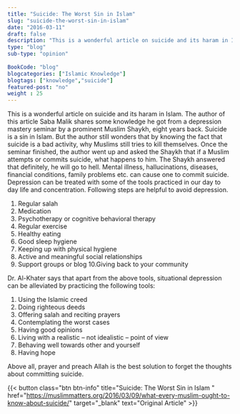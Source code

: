 ```yaml
--- 
title: "Suicide: The Worst Sin in Islam" 
slug: "suicide-the-worst-sin-in-islam"
date: "2016-03-11" 
draft: false 
description: "This is a wonderful article on suicide and its haram in Islam. The author of this article Saba Malik shares some knowledge he got from a depression mastery seminar by a prominent Muslim Shaykh, eight years back." 
type: "blog"
sub-type: "opinion" 
 
BookCode: "blog"
blogcategories: ["Islamic Knowledge"]
blogtags: ["knowledge","suicide"]
featured-post: "no"
weight : 25
---  
```

 This is a wonderful article on suicide and its haram in Islam. The author of this article Saba Malik shares some knowledge he got from a depression mastery seminar by a prominent Muslim Shaykh, eight years back. Suicide is a sin in Islam. But the author still wonders that by knowing the fact that suicide is a bad activity, why Muslims still tries to kill themselves. Once the seminar finished, the author went up and asked the Shaykh that if a Muslim attempts or commits suicide, what happens to him. The Shaykh answered that definitely, he will go to hell. Mental illness, hallucinations, diseases, financial conditions, family problems etc. can cause one to commit suicide. Depression can be treated with some of the tools practiced in our day to day life and concentration. Following steps are helpful to avoid depression.

1. Regular salah
2. Medication
3. Psychotherapy or cognitive behavioral therapy
4. Regular exercise
5. Healthy eating
6. Good sleep hygiene
7. Keeping up with physical hygiene
8. Active and meaningful social relationships
9. Support groups or blog
10.Giving back to your community

Dr. Al-Khater says that apart from the above tools, situational depression can be alleviated by practicing the following tools:

1. Using the Islamic creed
2. Doing righteous deeds
3. Offering salah and reciting prayers
4. Contemplating the worst cases
5. Having good opinions
6. Living with a realistic – not idealistic – point of view
7. Behaving well towards other and yourself
8. Having hope

Above all, prayer and preach Allah is the best solution to forget the thoughts about committing suicide.

{{< button class="btn btn-info" title="Suicide: The Worst Sin in Islam " href="https://muslimmatters.org/2016/03/09/what-every-muslim-ought-to-know-about-suicide/" target="_blank" text="Original Article" >}}